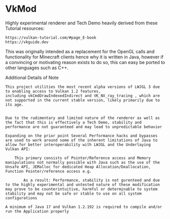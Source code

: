 # VkMod

Highly experimental renderer and Tech Demo heavily derived from these Tutorial resources:

    https://vulkan-tutorial.com/#page_E-book
    https://vkguide.dev

This was originally intended as a replacement for the OpenGL calls and functionality for Minecraft clients hence why it is written in Java, however if a convincing or motivating reason exists to do so, this can easy be ported to other languages such as C++.


Additional Details of Note 

	This project utilities the most recent alpha versions of LWJGL 3 due to enabling access to Vulkan 1.2 features, 
	including vkCmdDrawIndexedIndirect and VK_NV_ray_tracing , which are not supported in the current stable version, likely primarily due to its age.


	Due to the rudimentary and limited nature of the renderer as well as the fact that this is effectively a Tech Demo, stability and performance are not guaranteed and may lead to unpredictable behavior 
	
	Expanding on the prior point Several Performance hacks and bypasses are used to work around some of the inherent limitations of Java to allow for better interoperability with LWJGL and the Underlaying Vulkan API:
	
		This primary consists of Pointer/Reference access and Memory manipulations not normally possible with Java such as the use of the Unsafe API, JEMalloc for dedicated Heap Allocation/Deallocation, Function Pointer/reference access e.g.
		
			As a result: Performance, stability is not gurenteed and due to the highly experimental and untested nature of these modification may prove to be counterintuitive, harmful or determinable to system stability and may not be safe or stable to use on all system configurations
	
	A minimum of Java 17 and Vulkan 1.2.192 is required to compile and/or run the Application properly

